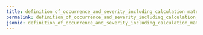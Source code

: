```yaml
---
title: definition_of_occurrence_and_severity_including_calculation_matrix
permalink: definition_of_occurrence_and_severity_including_calculation_matrix.html
jsonid: definition_of_occurrence_and_severity_including_calculation_matrix
---
```

